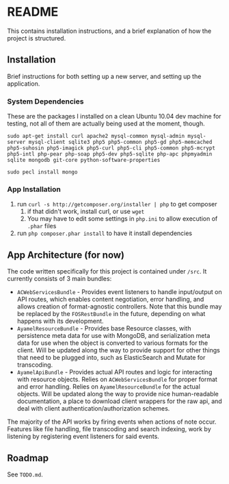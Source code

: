 # README #

This contains installation instructions, and a brief explanation of how the project is structured.

## Installation ##

Brief instructions for both setting up a new server, and setting up the application.

### System Dependencies ###

These are the packages I installed on a clean Ubuntu 10.04 dev machine for testing, not all of them are actually being used at the moment, though.

	sudo apt-get install curl apache2 mysql-common mysql-admin mysql-server mysql-client sqlite3 php5 php5-common php5-gd php5-memcached php5-suhosin php5-imagick php5-curl php5-cli php5-common php5-mcrypt php5-intl php-pear php-soap php5-dev php5-sqlite php-apc phpmyadmin sqlite mongodb git-core python-software-properties

	sudo pecl install mongo
	
### App Installation ###

1. run `curl -s http://getcomposer.org/installer | php` to get composer
	1. if that didn't work, install curl, or use `wget`
	2. You may have to edit some settings in `php.ini` to allow execution of `.phar` files
2. run `php composer.phar install` to have it install dependencies

## App Architecture (for now) ##

The code written specifically for this project is contained under `/src`.  It currently consists of 3 main bundles:

* `ACWebServicesBundle` - Provides event listeners to handle input/output on API routes, which enables content negotiation, error handling, and allows creation of format-agnostic controllers.  Note that this bundle may be replaced by the `FOSRestBundle` in the future, depending on what happens with its development.
* `AyamelResourceBundle` - Provides base Resource classes, with persistence meta data for use with MongoDB, and serialization meta data for use when the object is converted to various formats for the client.  Will be updated along the way to provide support for other things that need to be plugged into, such as ElasticSearch and Mutate for transcoding.
* `AyamelApiBundle` - Provides actual API routes and logic for interacting with resource objects.  Relies on `ACWebServicesBundle` for proper format and error handling.  Relies on `AyamelResourceBundle` for the actual objects.  Will be updated along the way to provide nice human-readable documentation, a place to download client wrappers for the raw api, and deal with client authentication/authorization schemes.

The majority of the API works by firing events when actions of note occur.  Features like file handling, file transcoding and search indexing, work by listening by registering event listeners for said events.

## Roadmap ##

See `TODO.md`.